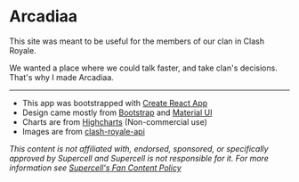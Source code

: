 # Arcadiaa

This site was meant to be useful for the members of our clan in Clash Royale.

We wanted a place where we could talk faster, and take clan's decisions. That's why I made Arcadiaa.

----
- This app was bootstrapped with [Create React App](https://github.com/facebookincubator/create-react-app)
- Design came mostly from [Bootstrap](http://getbootstrap.com) and [Material UI](http://www.material-ui.com)
- Charts are from [Highcharts](http://highcharts.com) (Non-commercial use)
- Images are from [clash-royale-api](https://github.com/martincarrera/clash-royale-api)

*This content is not affiliated with, endorsed, sponsored, or specifically approved by Supercell and Supercell is not responsible for it. For more information see [Supercell's Fan Content Policy](http://supercell.com/en/fan-content-policy/)*
